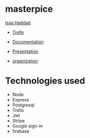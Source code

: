 # masterpice


  [Issa Haddad ](https://github.com/issa097)


- [Trello](https://trello.com/b/Sut1QMku/masterpice)

- [Documentation](https://docs.google.com/presentation/d/1ktXz-bYZAzeIgBLDZEO6PqNPFc7IMf2h/edit#slide=id.p1)

- [Presentation](https://docs.google.com/presentation/d/1DF1_z-mqaYZa79FFQV783J6w-jCfufDt/edit#slide=id.p1)

- [organization]( https://github.com/Richesses-de-la-Riviera/Richesses-de-la-Riviera) 



# Technologies used


- Node
- Express
- Postgresql
- Trello
- Jwt
- Stripe
- Google sign-in
- firebase




